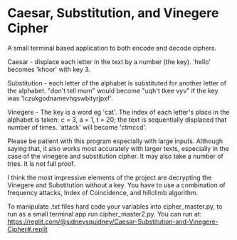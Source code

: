 # Caesar, Substitution, and Vinegere Cipher

A small terminal based application to both encode and decode ciphers. 

Caesar - displace each letter in the text by a number (the key). 'hello' becomes 'khoor' with key 3.

Substitution - each letter of the alphabet is substituted for another letter of the alphabet. "don't tell mum" would become "uqh't tkee vyv" if the key was 'lczukgodnamevhqswbityrjpxf'.

Vinegere - The key is a word eg 'cat'. The index of each letter's place in the alphabet is taken: c = 3, a = 1, t = 20; the text is sequentially displaced that number of times. 'attack' will become 'ctmccd'.

Please be patient with this program especially with large inputs. Although saying that, it also works most accurately with larger texts, especially in the case of the vinegere and substitution cipher. It may also take a number of tries. It is not full proof.

I think the most impressive elements of the project are decrypting the Vinegere and Substitution without a key. You have to use a combination of frequency attacks, Index of Coincidence, and hillclimb algorithm.

To manipulate .txt files hard code your variables into cipher_master.py, to run as a small terminal app run cipher_master2.py. You can run at: 
https://replit.com/@sidneysquidney/Caesar-Substitution-and-Vinegere-Cipher#.replit
